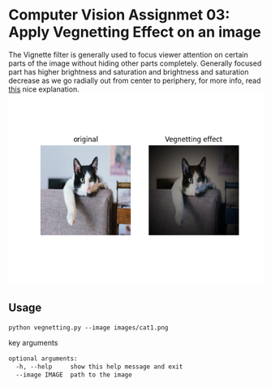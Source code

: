 # Computer Vision Assignmet 03: Apply Vegnetting Effect on an image

The Vignette filter is generally used to focus viewer attention on certain parts of the image without hiding other parts completely. Generally focused part has higher brightness and saturation and brightness and saturation decrease as we go radially out from center to periphery, for more info, read [this](https://www.geeksforgeeks.org/create-a-vignette-filter-using-python-opencv/) nice explanation.
![Fig: Vegnetting effect shown](https://github.com/faizan1234567/Assignments/blob/main/CV/assignment3/images/Figure_1.png)

## Usage

```
python vegnetting.py --image images/cat1.png
```

key arguments
```
optional arguments:
  -h, --help     show this help message and exit
  --image IMAGE  path to the image
```



